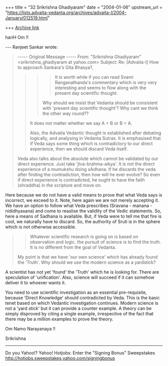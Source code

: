 +++
title = "32 Srikrishna Ghadiyaram"
date = "2004-01-06"
upstream_url = "https://lists.advaita-vedanta.org/archives/advaita-l/2004-January/012519.html"

+++
[Archive link](https://lists.advaita-vedanta.org/archives/advaita-l/2004-January/012519.html)

hariH Om !!

--- Ranjeet Sankar <thefinalsearch at yahoo.co.uk> wrote:
> 
> ----- Original Message -----
> From: "Srikrishna Ghadiyaram"
> <srikrishna_ghadiyaram at yahoo.com>
> Subject: Re: [Advaita-l] How to approach Sankara's
> Gita Bhasya?,
> 
> > > > It is worth while if you can read Svami
> > > > Ranganathanda's commentary which is very very
> > > > interesting and seems to flow along with the
> > > present
> > > > day scientific thought.
> > >
> > > Why should we insist that Vedanta should be
> > > consistent with 'present day
> > > scientific thought'?
> > > Why cant we think the other way round??
> >
> > It does not matter whether we say A = B or B = A.
> >
> > Also, the Advaita Vedantic thought is established
> > after debating logically, and analysing in Vedanta
> > Sutras. It is emphasised that if Veda says some
> thing
> > which is contradictory to our direct experience,
> then
> > we should discard Veda itself.
> 
> 
> Veda also talks about the absolute which cannot be
> validated by our direct
> experience. Just take 'jIva-brahma-aikya'. It is not
> the direct experience
> of a mumukshu doing sAdhana. If he discards the veda
> after finding the
> contradiction, then how will he ever
> evolve? So even if direct experience is
> contradicted, he ought to have the
> faith (shraddha) in the scripture and move on.
> 

Here because we do not have a valid means to prove
that what Veda says is incorrect, we exceed to it.
Note, here again we are not merely accepting it. We
have an option to follow  what Veda prescribes
(Sravana - manana - nididhyasana) and come to reaslise
the validity of the Vedic statements. So, here a means
of Sadhana is available. But, if Veda were to tell me
that fire is cool, we naturally have to discard. So,
the authority of Sruti is in the sphere which is not
otherwise accessible.

> > Whatever scientific research is going on is based
> on
> > observation and logic. the pursuit of science is
> to
> > find the truth. It is no different from the goal
> of
> > Vedanta.
> 
> 
> My point is that we have 'our own science' which has
> already found the
> 'Truth'. Why should we use the modern science as a
> yardstick?
> 

A scientist has not yet 'found' the 'Truth' which he
is looking for. There are speculation of
'unification'. Also, science will succeed if it can
somehow deliver it to whoever wants it. 

You need to use scientific investigation as an
essential pre-requisite, because 'Direct Knowledge'
should contradicted by Veda. This is the basic tenet
based on which Vedantic investigation continues.
Modern science is not a 'yard stick' but it can
provide a counter example. A theory can be simply
disproved by citing a single example, irrespective of
the fact that there may be a million examples to prove
the theory.

Om Namo Narayanaya !!

Srikrishna


__________________________________
Do you Yahoo!?
Yahoo! Hotjobs: Enter the "Signing Bonus" Sweepstakes
http://hotjobs.sweepstakes.yahoo.com/signingbonus

